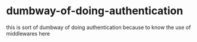 # dumbway-of-doing-authentication
this is sort of dumbway of doing authentication because to know the use of  middlewares here
